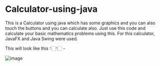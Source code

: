 # Calculator-using-java
This is a Calculator using java which has some graphics and you can also touch the buttons and you can calculate also.
Just use this code and calculate your basic mathematics problems using this.
For this calculator, JavaFX and Java Swing were used.

This will look like this 👇🏻👇🏻 -

![image](https://user-images.githubusercontent.com/92244026/205003058-c5312f84-0a21-4d8f-a00d-cd4747be381c.png)
